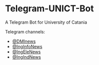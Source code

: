 # Telegram-UNICT-Bot
A Telegram Bot for University of Catania

Telegram channels:
- [@DMInews](https://t.me/dminews)
- [@IngInfoNews](https://t.me/inginfonews)
- [@IngEleNews](https://t.me/ingelenews)
- [@IngIndNews](https://t.me/ingindnews)
